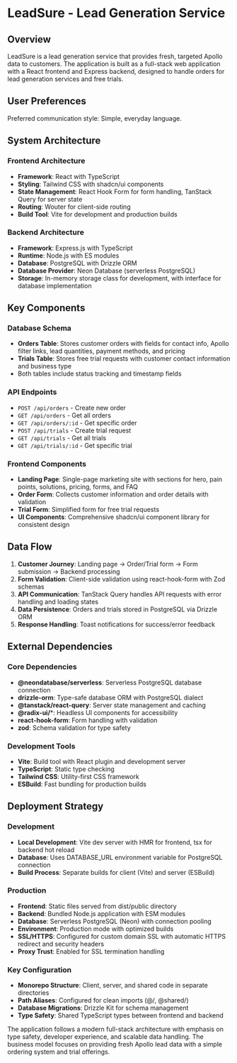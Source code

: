 # LeadSure - Lead Generation Service

## Overview

LeadSure is a lead generation service that provides fresh, targeted Apollo data to customers. The application is built as a full-stack web application with a React frontend and Express backend, designed to handle orders for lead generation services and free trials.

## User Preferences

Preferred communication style: Simple, everyday language.

## System Architecture

### Frontend Architecture
- **Framework**: React with TypeScript
- **Styling**: Tailwind CSS with shadcn/ui components
- **State Management**: React Hook Form for form handling, TanStack Query for server state
- **Routing**: Wouter for client-side routing
- **Build Tool**: Vite for development and production builds

### Backend Architecture
- **Framework**: Express.js with TypeScript
- **Runtime**: Node.js with ES modules
- **Database**: PostgreSQL with Drizzle ORM
- **Database Provider**: Neon Database (serverless PostgreSQL)
- **Storage**: In-memory storage class for development, with interface for database implementation

## Key Components

### Database Schema
- **Orders Table**: Stores customer orders with fields for contact info, Apollo filter links, lead quantities, payment methods, and pricing
- **Trials Table**: Stores free trial requests with customer contact information and business type
- Both tables include status tracking and timestamp fields

### API Endpoints
- `POST /api/orders` - Create new order
- `GET /api/orders` - Get all orders
- `GET /api/orders/:id` - Get specific order
- `POST /api/trials` - Create trial request
- `GET /api/trials` - Get all trials
- `GET /api/trials/:id` - Get specific trial

### Frontend Components
- **Landing Page**: Single-page marketing site with sections for hero, pain points, solutions, pricing, forms, and FAQ
- **Order Form**: Collects customer information and order details with validation
- **Trial Form**: Simplified form for free trial requests
- **UI Components**: Comprehensive shadcn/ui component library for consistent design

## Data Flow

1. **Customer Journey**: Landing page → Order/Trial form → Form submission → Backend processing
2. **Form Validation**: Client-side validation using react-hook-form with Zod schemas
3. **API Communication**: TanStack Query handles API requests with error handling and loading states
4. **Data Persistence**: Orders and trials stored in PostgreSQL via Drizzle ORM
5. **Response Handling**: Toast notifications for success/error feedback

## External Dependencies

### Core Dependencies
- **@neondatabase/serverless**: Serverless PostgreSQL database connection
- **drizzle-orm**: Type-safe database ORM with PostgreSQL dialect
- **@tanstack/react-query**: Server state management and caching
- **@radix-ui/***: Headless UI components for accessibility
- **react-hook-form**: Form handling with validation
- **zod**: Schema validation for type safety

### Development Tools
- **Vite**: Build tool with React plugin and development server
- **TypeScript**: Static type checking
- **Tailwind CSS**: Utility-first CSS framework
- **ESBuild**: Fast bundling for production builds

## Deployment Strategy

### Development
- **Local Development**: Vite dev server with HMR for frontend, tsx for backend hot reload
- **Database**: Uses DATABASE_URL environment variable for PostgreSQL connection
- **Build Process**: Separate builds for client (Vite) and server (ESBuild)

### Production
- **Frontend**: Static files served from dist/public directory
- **Backend**: Bundled Node.js application with ESM modules
- **Database**: Serverless PostgreSQL (Neon) with connection pooling
- **Environment**: Production mode with optimized builds
- **SSL/HTTPS**: Configured for custom domain SSL with automatic HTTPS redirect and security headers
- **Proxy Trust**: Enabled for SSL termination handling

### Key Configuration
- **Monorepo Structure**: Client, server, and shared code in separate directories
- **Path Aliases**: Configured for clean imports (@/, @shared/)
- **Database Migrations**: Drizzle Kit for schema management
- **Type Safety**: Shared TypeScript types between frontend and backend

The application follows a modern full-stack architecture with emphasis on type safety, developer experience, and scalable data handling. The business model focuses on providing fresh Apollo lead data with a simple ordering system and trial offerings.